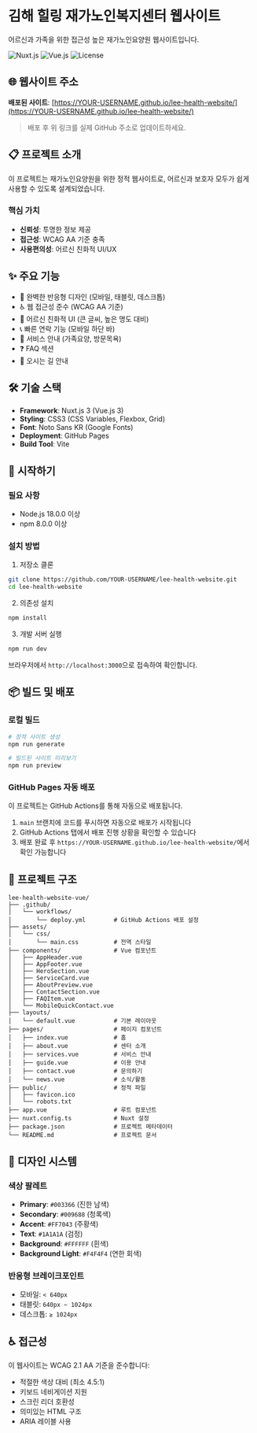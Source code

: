 # 김해 힐링 재가노인복지센터 웹사이트

어르신과 가족을 위한 접근성 높은 재가노인요양원 웹사이트입니다.

![Nuxt.js](https://img.shields.io/badge/Nuxt.js-3.x-00DC82?style=flat-square&logo=nuxt.js)
![Vue.js](https://img.shields.io/badge/Vue.js-3.x-4FC08D?style=flat-square&logo=vue.js)
![License](https://img.shields.io/badge/license-MIT-blue?style=flat-square)

## 🌐 웹사이트 주소

**배포된 사이트**: [https://YOUR-USERNAME.github.io/lee-health-website/](https://YOUR-USERNAME.github.io/lee-health-website/)

> 배포 후 위 링크를 실제 GitHub 주소로 업데이트하세요.

## 📋 프로젝트 소개

이 프로젝트는 재가노인요양원을 위한 정적 웹사이트로, 어르신과 보호자 모두가 쉽게 사용할 수 있도록 설계되었습니다.

### 핵심 가치
- **신뢰성**: 투명한 정보 제공
- **접근성**: WCAG AA 기준 충족
- **사용편의성**: 어르신 친화적 UI/UX

## ✨ 주요 기능

- 📱 완벽한 반응형 디자인 (모바일, 태블릿, 데스크톱)
- ♿ 웹 접근성 준수 (WCAG AA 기준)
- 🎨 어르신 친화적 UI (큰 글씨, 높은 명도 대비)
- 📞 빠른 연락 기능 (모바일 하단 바)
- 📄 서비스 안내 (가족요양, 방문목욕)
- ❓ FAQ 섹션
- 📍 오시는 길 안내

## 🛠 기술 스택

- **Framework**: Nuxt.js 3 (Vue.js 3)
- **Styling**: CSS3 (CSS Variables, Flexbox, Grid)
- **Font**: Noto Sans KR (Google Fonts)
- **Deployment**: GitHub Pages
- **Build Tool**: Vite

## 🚀 시작하기

### 필요 사항

- Node.js 18.0.0 이상
- npm 8.0.0 이상

### 설치 방법

1. 저장소 클론
```bash
git clone https://github.com/YOUR-USERNAME/lee-health-website.git
cd lee-health-website
```

2. 의존성 설치
```bash
npm install
```

3. 개발 서버 실행
```bash
npm run dev
```

브라우저에서 `http://localhost:3000`으로 접속하여 확인합니다.

## 📦 빌드 및 배포

### 로컬 빌드

```bash
# 정적 사이트 생성
npm run generate

# 빌드된 사이트 미리보기
npm run preview
```

### GitHub Pages 자동 배포

이 프로젝트는 GitHub Actions를 통해 자동으로 배포됩니다.

1. `main` 브랜치에 코드를 푸시하면 자동으로 배포가 시작됩니다
2. GitHub Actions 탭에서 배포 진행 상황을 확인할 수 있습니다
3. 배포 완료 후 `https://YOUR-USERNAME.github.io/lee-health-website/`에서 확인 가능합니다

## 📁 프로젝트 구조

```
lee-health-website-vue/
├── .github/
│   └── workflows/
│       └── deploy.yml        # GitHub Actions 배포 설정
├── assets/
│   └── css/
│       └── main.css          # 전역 스타일
├── components/               # Vue 컴포넌트
│   ├── AppHeader.vue
│   ├── AppFooter.vue
│   ├── HeroSection.vue
│   ├── ServiceCard.vue
│   ├── AboutPreview.vue
│   ├── ContactSection.vue
│   ├── FAQItem.vue
│   └── MobileQuickContact.vue
├── layouts/
│   └── default.vue           # 기본 레이아웃
├── pages/                    # 페이지 컴포넌트
│   ├── index.vue             # 홈
│   ├── about.vue             # 센터 소개
│   ├── services.vue          # 서비스 안내
│   ├── guide.vue             # 이용 안내
│   ├── contact.vue           # 문의하기
│   └── news.vue              # 소식/활동
├── public/                   # 정적 파일
│   ├── favicon.ico
│   └── robots.txt
├── app.vue                   # 루트 컴포넌트
├── nuxt.config.ts            # Nuxt 설정
├── package.json              # 프로젝트 메타데이터
└── README.md                 # 프로젝트 문서
```

## 🎨 디자인 시스템

### 색상 팔레트

- **Primary**: `#003366` (진한 남색)
- **Secondary**: `#009688` (청록색)
- **Accent**: `#FF7043` (주황색)
- **Text**: `#1A1A1A` (검정)
- **Background**: `#FFFFFF` (흰색)
- **Background Light**: `#F4F4F4` (연한 회색)

### 반응형 브레이크포인트

- 모바일: `< 640px`
- 태블릿: `640px ~ 1024px`
- 데스크톱: `≥ 1024px`

## ♿ 접근성

이 웹사이트는 WCAG 2.1 AA 기준을 준수합니다:

- 적절한 색상 대비 (최소 4.5:1)
- 키보드 네비게이션 지원
- 스크린 리더 호환성
- 의미있는 HTML 구조
- ARIA 레이블 사용
